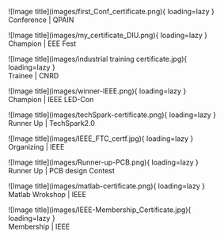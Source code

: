 
<figure markdown="span">
![Image title](images/first_Conf_certificate.png){ loading=lazy }
  <figcaption>Conference | QPAIN </figcaption>
</figure>

<figure markdown="span">
![Image title](images/my_certificate_DIU.png){ loading=lazy }
  <figcaption>Champion | EEE Fest</figcaption>
</figure>

<figure markdown="span">
![Image title](images/industrial training certificate.jpg){ loading=lazy }
  <figcaption>Trainee | CNRD</figcaption>
</figure>

<figure markdown="span">
![Image title](images/winner-IEEE.png){ loading=lazy }
  <figcaption>Champion | IEEE LED-Con</figcaption>
</figure>

<figure markdown="span">
![Image title](images/techSpark-certificate.png){ loading=lazy }
  <figcaption>Runner Up | TechSpark2.0</figcaption>
</figure>

<figure markdown="span">
![Image title](images/IEEE_FTC_certf.jpg){ loading=lazy }
  <figcaption>Organizing | IEEE</figcaption>
</figure>

<figure markdown="span">
![Image title](images/Runner-up-PCB.png){ loading=lazy }
  <figcaption>Runner Up | PCB design Contest</figcaption>
</figure>

<figure markdown="span">
![Image title](images/matlab-certificate.png){ loading=lazy }
  <figcaption>Matlab Wrokshop | IEEE</figcaption>
</figure>

<figure markdown="span">
![Image title](images/IEEE-Membership_Certificate.jpg){ loading=lazy }
  <figcaption>Membership | IEEE</figcaption>
</figure>